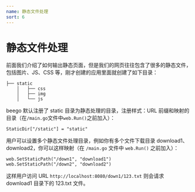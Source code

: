 ```yaml
---
name: 静态文件处理
sort: 6
---
```


# 静态文件处理

前面我们介绍了如何输出静态页面，但是我们的网页往往包含了很多的静态文件，包括图片、JS、CSS 等，刚才创建的应用里面就创建了如下目录：

```
├── static
	│   ├── css
	│   ├── img
	│   └── js
```

beego 默认注册了 static 目录为静态处理的目录，注册样式：URL 前缀和映射的目录（在`/main.go`文件中`web.Run()`之前加入）：

	StaticDir["/static"] = "static"

用户可以设置多个静态文件处理目录，例如你有多个文件下载目录 download1、download2，你可以这样映射（在 `/main.go` 文件中 `web.Run()` 之前加入）：

	web.SetStaticPath("/down1", "download1")
	web.SetStaticPath("/down2", "download2")

这样用户访问 URL `http://localhost:8080/down1/123.txt` 则会请求 download1 目录下的 123.txt 文件。
